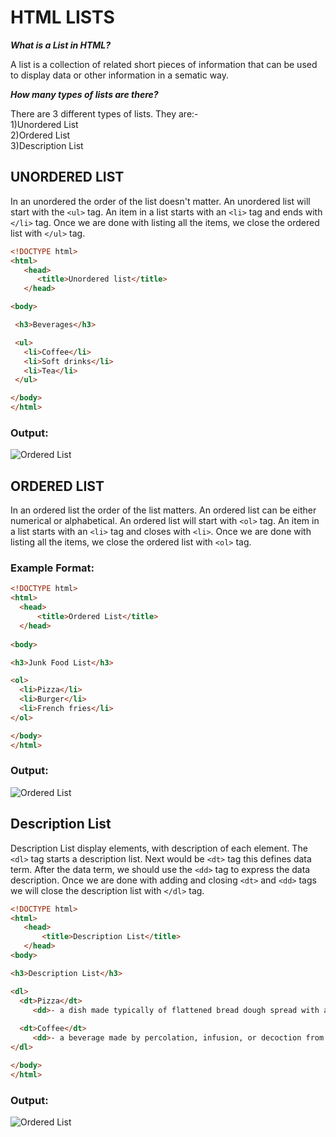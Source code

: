 # HTML LISTS

<i>**What is a List in HTML?**</i>

A list is a collection of related short pieces of information that 
can be used to display data or other information in a sematic way.

<i>**How many types of lists are there?**</i>

There are 3 different types of lists. They are:-<br>
1)Unordered List<br>
2)Ordered List<br>
3)Description List<br>

## UNORDERED LIST
In an unordered the order of the list doesn't matter. An unordered list will start with the `<ul>` tag.  An item in a list starts with an `<li>` tag and ends with `</li>` tag. Once we are done with listing all the items, we close the ordered list with `</ul>` tag.

```html
<!DOCTYPE html>
<html>
   <head>
      <title>Unordered list</title>
   </head>

<body>

 <h3>Beverages</h3>

 <ul>
   <li>Coffee</li>
   <li>Soft drinks</li>
   <li>Tea</li>
 </ul>  

</body>
</html>
```
### Output:
![Ordered List](https://github.com/Satya-Chandana/HTML_Lists/blob/main/Output_UnorderedList.png)

## ORDERED LIST

In an ordered list the order of the list matters. An ordered list can be either numerical or alphabetical.
An ordered list will start with `<ol>` tag. An item in a list starts with an `<li>` tag and closes with `<li>`.
Once we are done with listing all the items, we close the ordered list with `<ol>` tag.

### Example Format:
```html
<!DOCTYPE html>
<html>
  <head>
      <title>Ordered List</title>
  </head>
  
<body>

<h3>Junk Food List</h3>

<ol>
  <li>Pizza</li>
  <li>Burger</li>
  <li>French fries</li>
</ol>  

</body>
</html>
```
### Output:
![Ordered List](https://github.com/Satya-Chandana/HTML_Lists/blob/main/Output_OrderedList.png)

## Description List

Description List display elements, with description of each element. The `<dl>` tag starts a description list. Next would be `<dt>` tag this defines data term. After the data term, we should use the `<dd>` tag to express the data description. Once we are done with adding and closing `<dt>` and `<dd>` tags we will close the description list with `</dl>` tag.

```html
<!DOCTYPE html>
<html>
   <head>
 	   <title>Description List</title>
   </head>
<body>

<h3>Description List</h3>

<dl>
  <dt>Pizza</dt>
     <dd>- a dish made typically of flattened bread dough spread with a savory mixture usually including cheese and often other toppings and baked</dd>
 
  <dt>Coffee</dt>
     <dd>- a beverage made by percolation, infusion, or decoction from the roasted and ground seeds of a coffee plant</dd>
</dl>

</body>
</html>
```

### Output:
![Ordered List](https://github.com/Satya-Chandana/HTML_Lists/blob/main/Output_DescriptionList.png)
